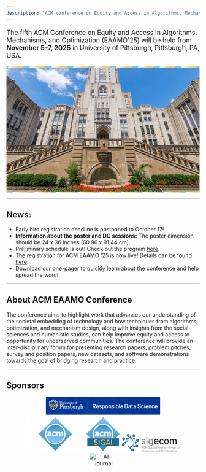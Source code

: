 ```yaml
---
description: "ACM conference on Equity and Access in Algorithms, Mechanisms, and Optimization"
---
```

<p style="font-size: larger">
    The fifth ACM Conference on Equity and Access in Algorithms, Mechanisms, and Optimization (EAAMO'25) will be held from <b>November 5–7, 2025</b> in University of Pittsburgh, Pittsburgh, PA, USA.
</p>

<div style="position: relative; overflow: hidden; padding: 15px 0; box-sizing: border-box;">
  <div style="
    background: #85CDD3;
    height: 300px;
    display: flex;
    justify-content: center;
    align-items: center;
    position: relative;
    z-index: 1;
  ">
    <img src="u_pitt_banner.jpg" alt="University of Pittsburgh" style="max-width: 100%; height: auto;">
  </div>
  <div style="
    position: absolute;
    top: -1000px;
    left: -50px;
    bottom: -1000px;
    right: -50px;
    background: linear-gradient(
      90deg,
      #85CDD3 30%,
      transparent 30%,
      transparent 15%,
      #FFC969 75%
    );
    background-size: 40px;
    transform: rotate(45deg);
    z-index: 0;
  "></div>
</div>

<div>
<add-to-calendar-button 
  name="ACM EAAMO'25"
  description="The fifth ACM Conference on Equity and Access in Algorithms, Mechanisms, and Optimization (EAAMO'25) will be held from November 5–7, 2025 in University of Pittsburgh, Pittsburgh, PA, USA."
  startDate="2025-11-05"
  startTime="09:00"
  endDate="2025-11-07"
  endTime="18:00"
  timeZone="EST"
  location="https://conference.eaamo.org/"
  options="'Apple','Google','iCal','Outlook.com','Yahoo'"
></add-to-calendar-button>
</div>

- - -

## News:
- Early bird registration deadline is postponed to October 17!
- **Information about the poster and DC sessions:** The poster dimension should be 24 x 36 inches (60.96 x 91.44 cm).
- Preliminary schedule is out! Check out the program [here](conference_information/schedule/). 
- The registration for ACM EAAMO '25 is now live! Details can be found [here](registration).
- Download our [one-pager](EAAMO'25_Conference_Flyer.pdf) to quickly learn about the conference and help spread the word!

<!-- - Now Open: [Call for Posters](cfp/call_for_posters/) for ACM EAAMO '25 - **Submit by August 5**!
- Apply Now: [Doctoral Consortium](cfp/call_for_doctoral_consortium/) at ACM EAAMO '25 - Connect, Present, and Learn with Peers and Mentors in Equity and Algorithmic Research. **Deadline July 25, 2025**. 
- Accepted papers for ACM EAAMO'25 are now [available on the website](conference_information/accepted_papers).
- Financial assistance applications for ACM EAAMO'25 are now open. [Apply now](financial_assistance).
-->
- - -

<!-- - The host institution of ACM EAAMO'25 will be [Responsible Data Science](https://www.datascience.pitt.edu/) at University of Pittsburgh. -->
<!-- - We’re pleased to announce that the abstract and full paper submission deadlines have each been extended by one week to give authors more time to prepare their work. Please visit the [Call for Papers](/cfp) page for full details and submission guidelines.
- The paper submission page is now live—please visit the [Call for Papers](/cfp) page for full details and submission guidelines. -->
<!-- - **Call for Participation is now live!** Check out the details and submission guidelines for EAAMO '25 [here](/cfp) and submit your work by April 24, 2025. -->

<!-- <p style="font-size: larger">
    We invite researchers and practitioners to submit their papers by <b>April 17, 2025 (AoE)</b>.
</p> -->

## About ACM EAAMO Conference

The conference aims to highlight work that advances our understanding of the societal embedding of technology and how techniques from algorithms, optimization, and mechanism design, along with insights from the social sciences and humanistic studies, can help improve equity and access to opportunity for underserved communities. The conference will provide an inter-disciplinary forum for presenting research papers, problem pitches, survey and position papers, new datasets, and software demonstrations towards the goal of bridging research and practice.

 - - -

 ## Sponsors

<p>
<center>
<img src="sponsors_images/upit_rds1.png" alt="University of Pittsburgh RDS" width="59%"  style="display:inline-block;"/>
</center>
<center>
    <img src="sponsors_images/acm_logo.png" alt="ACM" width="30%" style="display:inline-block;" />
    <img src="sponsors_images/sigai.png" alt="ACM SIGAI" width="18%" style="display:inline-block;" />
    <img src="sponsors_images/sigecom.png" alt="ACM SIGECOM" width="30%" style="display:inline-block;" />
</center>
<center>
<img src="sponsors_images/AIJ-cover.png" alt="AI Journal" width="14%" style="display:inline-block;"  />
</center>
</p>
